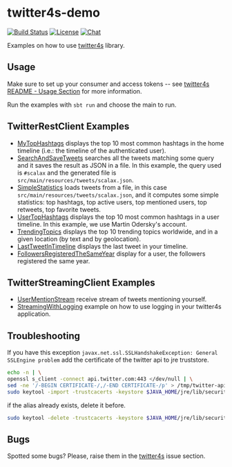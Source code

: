 # twitter4s-demo
[![Build Status](https://travis-ci.org/DanielaSfregola/twitter4s-demo.svg?branch=master)](https://travis-ci.org/DanielaSfregola/twitter4s-demo) [![License](http://img.shields.io/:license-Apache%202-red.svg)](http://www.apache.org/licenses/LICENSE-2.0.txt) [![Chat](https://badges.gitter.im/Join%20Chat.svg)](https://gitter.im/twitter4s/Lobby)


Examples on how to use [twitter4s](https://github.com/DanielaSfregola/twitter4s) library.

Usage
-----
Make sure to set up your consumer and access tokens -- see [twitter4s README - Usage Section](https://github.com/DanielaSfregola/twitter4s#usage) for more information.

Run the examples with `sbt run` and choose the main to run.

TwitterRestClient Examples
--------------------------------
- [MyTopHashtags](https://github.com/DanielaSfregola/twitter4s-demo/blob/master/src/main/scala/rest/MyTopHashtags.scala) displays the top 10 most common hashtags in the home timeline (i.e.: the timeline of the authenticated user).
- [SearchAndSaveTweets](https://github.com/DanielaSfregola/twitter4s-demo/blob/master/src/main/scala/rest/SearchAndSaveTweets.scala) searches all the tweets matching some query and it saves the result as JSON in a file. In this example, the query used is `#scalax` and the generated file is `src/main/resources/tweets/scalax.json`.
- [SimpleStatistics](https://github.com/DanielaSfregola/twitter4s-demo/blob/master/src/main/scala/rest/SimpleStatistics.scala) loads tweets from a file, in this case `src/main/resources/tweets/scalax.json`, and it computes some simple statistics: top hashtags, top active users, top mentioned users, top retweets, top favorite tweets.
- [UserTopHashtags](https://github.com/DanielaSfregola/twitter4s-demo/blob/master/src/main/scala/rest/UserTopHashtags.scala) displays the top 10 most common hashtags in a user timeline. In this example, we use Martin Odersky's account.
- [TrendingTopics](https://github.com/DanielaSfregola/twitter4s-demo/blob/master/src/main/scala/rest/TrendingTopics.scala) displays the top 10 trending topics worldwide, and in a given location (by text and by geolocation).
- [LastTweetInTimeline](https://github.com/DanielaSfregola/twitter4s-demo/blob/master/src/main/scala/rest/LastTweetInTimeline.scala) displays the last tweet in your timeline.
- [FollowersRegisteredTheSameYear](https://github.com/DanielaSfregola/twitter4s-demo/blob/master/src/main/scala/rest/FollowersRegisteredTheSameYear.scala) display for a user, the followers registered the same year.

TwitterStreamingClient Examples
--------------------------------
- [UserMentionStream](https://github.com/DanielaSfregola/twitter4s-demo/blob/master/src/main/scala/streaming/UserMentionStream.scala) receive stream of tweets mentioning yourself.
- [StreamingWithLogging](https://github.com/DanielaSfregola/twitter4s-demo/blob/master/src/main/scala/streaming/StreamingWithLogging.scala) example on how to use logging in your twitter4s application.

Troubleshooting
-----------------

If you have this exception `javax.net.ssl.SSLHandshakeException: General SSLEngine problem` add the certificate of the twitter api to jre truststore. 

```bash
echo -n | \
openssl s_client -connect api.twitter.com:443 </dev/null | \
sed -ne '/-BEGIN CERTIFICATE-/,/-END CERTIFICATE-/p' > /tmp/twitter-api.crt && \
sudo keytool -import -trustcacerts -keystore $JAVA_HOME/jre/lib/security/cacerts -storepass changeit -noprompt -alias twitterapi -file /tmp/twitter-api.crt
```

if the alias already exists, delete it before.
```bash
sudo keytool -delete -trustcacerts -keystore $JAVA_HOME/jre/lib/security/cacerts -alias twitterapi
```

Bugs
----
Spotted some bugs? Please, raise them in the [twitter4s](https://github.com/DanielaSfregola/twitter4s/issues) issue section.
